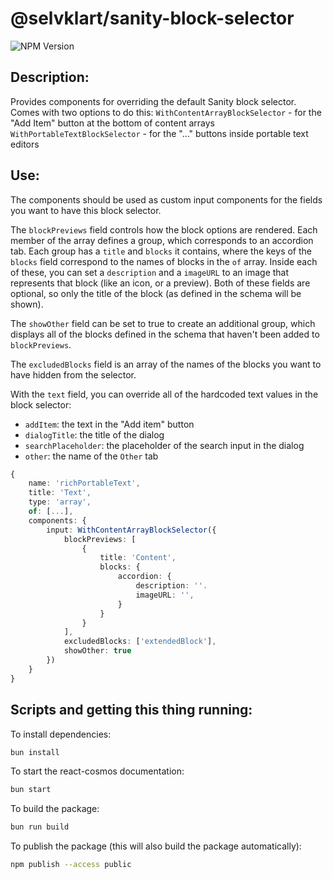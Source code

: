 # @selvklart/sanity-block-selector

![NPM Version](https://img.shields.io/npm/v/%40selvklart%2Fsanity-block-selector)


## Description:

Provides components for overriding the default Sanity block selector.
Comes with two options to do this:
`WithContentArrayBlockSelector` - for the "Add Item" button at the bottom of content arrays
`WithPortableTextBlockSelector` - for the "..." buttons inside portable text editors


## Use:

The components should be used as custom input components for the fields you want to have this block selector.

The `blockPreviews` field controls how the block options are rendered.
Each member of the array defines a group, which corresponds to an accordion tab.
Each group has a `title` and `blocks` it contains, where the keys of the `blocks` field correspond to the names of blocks in the `of` array.
Inside each of these, you can set a `description` and a `imageURL` to an image that represents that block (like an icon, or a preview).
Both of these fields are optional, so only the title of the block (as defined in the schema will be shown).

The `showOther` field can be set to true to create an additional group, which displays all of the blocks defined in the schema that haven't been added to `blockPreviews`.

The `excludedBlocks` field is an array of the names of the blocks you want to have hidden from the selector.

With the `text` field, you can override all of the hardcoded text values in the block selector:
- `addItem`: the text in the "Add item" button
- `dialogTitle`: the title of the dialog
- `searchPlaceholder`: the placeholder of the search input in the dialog
- `other`: the name of the `Other` tab


```ts
{
    name: 'richPortableText',
    title: 'Text',
    type: 'array',
    of: [...],
    components: {
        input: WithContentArrayBlockSelector({
            blockPreviews: [
                {
                    title: 'Content',
                    blocks: {
                        accordion: {
                            description: ''.
                            imageURL: '',
                        }
                    }
                }
            ],
            excludedBlocks: ['extendedBlock'],
            showOther: true
        })
    }
}
```


## Scripts and getting this thing running:

To install dependencies:

```bash
bun install
```

To start the react-cosmos documentation:

```bash
bun start
```

To build the package:

```bash
bun run build
```

To publish the package (this will also build the package automatically):

```bash
npm publish --access public
```